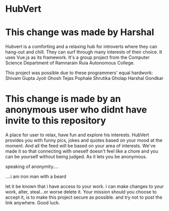 # HubVert
# This change was made by Harshal
Hubvert is a comforting and a relaxing hub for introverts where they can hang-out and chill.
They can surf through many interests of their choice.
It uses Vue.js as its framework.
It's a group project from the Computer Science Department of Ramnarain Ruia Autonomous College.

This project was possible due to these programmers' equal hardwork:
Shivam Gupta
Jyoti Ghosh
Tejas Pophale
Shrutika Gholap
Harshal Gondkar

# This change is made by an anonymous user who didnt have invite to this repository

A place for user to relax, have fun and explore his interests. HubVert provides you with funny pics, jokes and quotes based on your mood at the moment. And all the feed will be based on your area of interests. We've made it so that connecting with oneself doesn't feel like a chore and you can be yourself without being judged. As it lets you be anonymous.

speaking of anonymity....

....i am iron man with a beard

let it be known that i have access to your work. i can make changes to your work, alter, steal...or worse delete it.
Your mission should you choose to accept it, is to make this project secure as possible. and try not to post the link anywhere.
Good luck.

